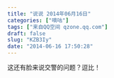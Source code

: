 ```yaml
---
title: "说说 2014年06月16日"
categories: ["嘀咕"]
tags: ["来自QQ空间 qzone.qq.com"]
draft: false
slug: "KZB3Iy"
date: "2014-06-16 17:50:28"
---
```


这还有脸来说交警的问题？逗比！ 

